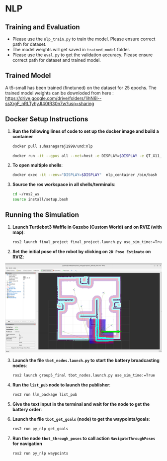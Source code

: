 # NLP

## Training and Evaluation

- Please use the `nlp_train.py` to train the model. Please ensure correct path for dataset.
- The model weights will get saved in `trained_model` folder.
- Please use the `eval.py` to get the validation accuracy. Please ensure correct path for dataset and trained model.

## Trained Model
A t5-small has been trained (finetuned) on the dataset for 25 epochs. The trained model weights can be downloded from here : https://drive.google.com/drive/folders/1ihN6l--ssXrgF_nRLTyhyJI40tR30n7w?usp=sharing

## Docker Setup Instructions

1. **Run the following lines of code to set up the docker image and build a container**
   ```bash
   docker pull suhasnagaraj1999/umd:nlp 
   ```
   ```bash
   docker run -it --gpus all --net=host -e DISPLAY=$DISPLAY -e QT_X11_NO_MITSHM=1 -v /tmp/.X11-unix:/tmp/.X11-unix --name nlp_container suhasnagaraj1999/umd:nlp
   ```
2. **To open multiple shells**:
   ```bash
   docker exec -it --env="DISPLAY=$DISPLAY"  nlp_container /bin/bash
   ```
4. **Source the ros workspace in all shells/terminals**:
   ```bash
   cd ~/ros2_ws
   source install/setup.bash
   ```
   
## Running the Simulation

1. **Launch Turtlebot3 Waffle in Gazebo (Custom World) and on RVIZ (with map)**:
   ```bash
   ros2 launch final_project final_project.launch.py use_sim_time:=True
   ```
   
2. **Set the initial pose of the robot by clicking on `2D Pose Estimate` on RVIZ**:

![alt text](https://github.com/suhasnagaraj99/Autonomous-Mobile-Robot-Navigation/blob/main/initial_pose.png?raw=false)
   
3. **Launch the file `tbot_nodes.launch.py` to start the battery broadcasting nodes**:
   ```bash
   ros2 launch group5_final tbot_nodes.launch.py use_sim_time:=True
   ```

4. **Run the `list_pub` node to launch the publisher**:
   ```bash
   ros2 run llm_package list_pub 
   ```
   
5. **Give the text input in the terminal and wait for the node to get the battery order**:
   
6. **Launch the file `tbot_get_goals` (node) to get the waypoints/goals**:
   ```bash
   ros2 run py_nlp get_goals
   ```

7. **Run the node `tbot_through_poses` to call action `NavigateThroughPoses` for navigation**
   ```bash
   ros2 run py_nlp waypoints
   ``` 
